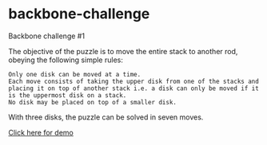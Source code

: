 backbone-challenge
==================

Backbone challenge #1


The objective of the puzzle is to move the entire stack to another rod, obeying the following simple rules:

    Only one disk can be moved at a time.
    Each move consists of taking the upper disk from one of the stacks and placing it on top of another stack i.e. a disk can only be moved if it is the uppermost disk on a stack.
    No disk may be placed on top of a smaller disk.

With three disks, the puzzle can be solved in seven moves.

<a href="http://marsmedia.info/git/towers-of-hanoi/app/" target="_blank">Click here for demo</a>
